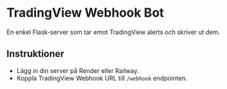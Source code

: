 # TradingView Webhook Bot

En enkel Flask-server som tar emot TradingView alerts och skriver ut dem.

## Instruktioner

- Lägg in din server på Render eller Railway.
- Koppla TradingView Webhook URL till `/webhook` endpointen.